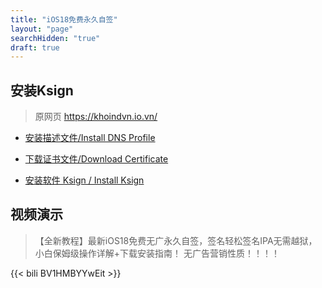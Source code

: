 ```yaml
---
title: "iOS18免费永久自签"
layout: "page"
searchHidden: "true"
draft: true
---
```


## 安装Ksign

> 原网页 https://khoindvn.io.vn/

- [安装描述文件/Install DNS Profile](https://khoindvn.io.vn/document/DNS/signed_khoindvn.mobileconfig)

- [下载证书文件/Download Certificate](https://github.com/esigncert/khoindvn/raw/refs/heads/main/document/DNS/Certs-Khoindvn.zip)

- [安装软件 Ksign / Install Ksign](https://loadly.io/57jdwiXt)


## 视频演示

> 【全新教程】最新iOS18免费无广永久自签，签名轻松签名IPA无需越狱，小白保姆级操作详解+下载安装指南！
无广告营销性质！！！！

{{< bili BV1HMBYYwEit >}}











